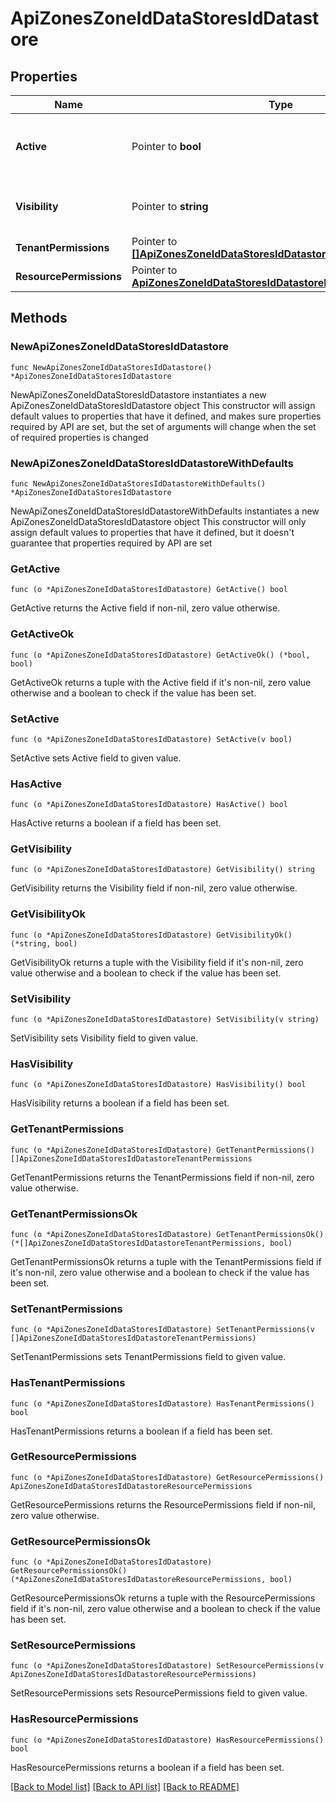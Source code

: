 # ApiZonesZoneIdDataStoresIdDatastore

## Properties

Name | Type | Description | Notes
------------ | ------------- | ------------- | -------------
**Active** | Pointer to **bool** | Activate &#x60;true&#x60; or disable &#x60;false&#x60; the datastore | [optional] 
**Visibility** | Pointer to **string** | Setting &#x60;private&#x60; or &#x60;public&#x60; | [optional] [default to "private"]
**TenantPermissions** | Pointer to [**[]ApiZonesZoneIdDataStoresIdDatastoreTenantPermissions**](ApiZonesZoneIdDataStoresIdDatastoreTenantPermissions.md) |  | [optional] 
**ResourcePermissions** | Pointer to [**ApiZonesZoneIdDataStoresIdDatastoreResourcePermissions**](_api_zones__zoneId__data_stores__id__datastore_resourcePermissions.md) |  | [optional] 

## Methods

### NewApiZonesZoneIdDataStoresIdDatastore

`func NewApiZonesZoneIdDataStoresIdDatastore() *ApiZonesZoneIdDataStoresIdDatastore`

NewApiZonesZoneIdDataStoresIdDatastore instantiates a new ApiZonesZoneIdDataStoresIdDatastore object
This constructor will assign default values to properties that have it defined,
and makes sure properties required by API are set, but the set of arguments
will change when the set of required properties is changed

### NewApiZonesZoneIdDataStoresIdDatastoreWithDefaults

`func NewApiZonesZoneIdDataStoresIdDatastoreWithDefaults() *ApiZonesZoneIdDataStoresIdDatastore`

NewApiZonesZoneIdDataStoresIdDatastoreWithDefaults instantiates a new ApiZonesZoneIdDataStoresIdDatastore object
This constructor will only assign default values to properties that have it defined,
but it doesn't guarantee that properties required by API are set

### GetActive

`func (o *ApiZonesZoneIdDataStoresIdDatastore) GetActive() bool`

GetActive returns the Active field if non-nil, zero value otherwise.

### GetActiveOk

`func (o *ApiZonesZoneIdDataStoresIdDatastore) GetActiveOk() (*bool, bool)`

GetActiveOk returns a tuple with the Active field if it's non-nil, zero value otherwise
and a boolean to check if the value has been set.

### SetActive

`func (o *ApiZonesZoneIdDataStoresIdDatastore) SetActive(v bool)`

SetActive sets Active field to given value.

### HasActive

`func (o *ApiZonesZoneIdDataStoresIdDatastore) HasActive() bool`

HasActive returns a boolean if a field has been set.

### GetVisibility

`func (o *ApiZonesZoneIdDataStoresIdDatastore) GetVisibility() string`

GetVisibility returns the Visibility field if non-nil, zero value otherwise.

### GetVisibilityOk

`func (o *ApiZonesZoneIdDataStoresIdDatastore) GetVisibilityOk() (*string, bool)`

GetVisibilityOk returns a tuple with the Visibility field if it's non-nil, zero value otherwise
and a boolean to check if the value has been set.

### SetVisibility

`func (o *ApiZonesZoneIdDataStoresIdDatastore) SetVisibility(v string)`

SetVisibility sets Visibility field to given value.

### HasVisibility

`func (o *ApiZonesZoneIdDataStoresIdDatastore) HasVisibility() bool`

HasVisibility returns a boolean if a field has been set.

### GetTenantPermissions

`func (o *ApiZonesZoneIdDataStoresIdDatastore) GetTenantPermissions() []ApiZonesZoneIdDataStoresIdDatastoreTenantPermissions`

GetTenantPermissions returns the TenantPermissions field if non-nil, zero value otherwise.

### GetTenantPermissionsOk

`func (o *ApiZonesZoneIdDataStoresIdDatastore) GetTenantPermissionsOk() (*[]ApiZonesZoneIdDataStoresIdDatastoreTenantPermissions, bool)`

GetTenantPermissionsOk returns a tuple with the TenantPermissions field if it's non-nil, zero value otherwise
and a boolean to check if the value has been set.

### SetTenantPermissions

`func (o *ApiZonesZoneIdDataStoresIdDatastore) SetTenantPermissions(v []ApiZonesZoneIdDataStoresIdDatastoreTenantPermissions)`

SetTenantPermissions sets TenantPermissions field to given value.

### HasTenantPermissions

`func (o *ApiZonesZoneIdDataStoresIdDatastore) HasTenantPermissions() bool`

HasTenantPermissions returns a boolean if a field has been set.

### GetResourcePermissions

`func (o *ApiZonesZoneIdDataStoresIdDatastore) GetResourcePermissions() ApiZonesZoneIdDataStoresIdDatastoreResourcePermissions`

GetResourcePermissions returns the ResourcePermissions field if non-nil, zero value otherwise.

### GetResourcePermissionsOk

`func (o *ApiZonesZoneIdDataStoresIdDatastore) GetResourcePermissionsOk() (*ApiZonesZoneIdDataStoresIdDatastoreResourcePermissions, bool)`

GetResourcePermissionsOk returns a tuple with the ResourcePermissions field if it's non-nil, zero value otherwise
and a boolean to check if the value has been set.

### SetResourcePermissions

`func (o *ApiZonesZoneIdDataStoresIdDatastore) SetResourcePermissions(v ApiZonesZoneIdDataStoresIdDatastoreResourcePermissions)`

SetResourcePermissions sets ResourcePermissions field to given value.

### HasResourcePermissions

`func (o *ApiZonesZoneIdDataStoresIdDatastore) HasResourcePermissions() bool`

HasResourcePermissions returns a boolean if a field has been set.


[[Back to Model list]](../README.md#documentation-for-models) [[Back to API list]](../README.md#documentation-for-api-endpoints) [[Back to README]](../README.md)


